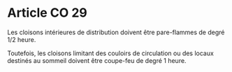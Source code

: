 # Article CO 29

Les cloisons intérieures de distribution doivent être pare-flammes de degré 1/2 heure.

Toutefois, les cloisons limitant des couloirs de circulation ou des locaux destinés au sommeil doivent être coupe-feu de degré 1 heure.
